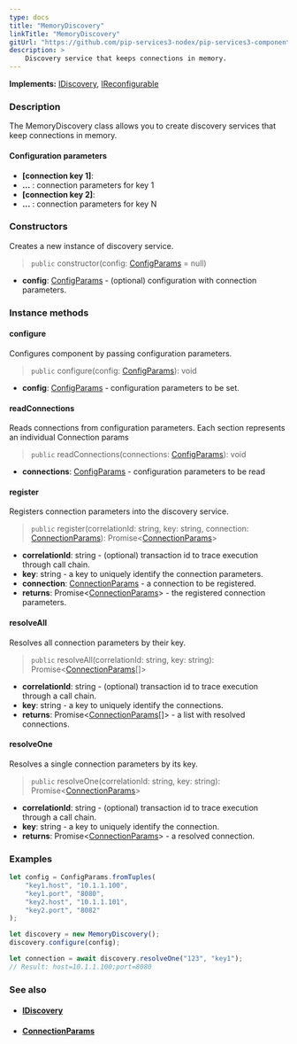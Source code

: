```yaml
---
type: docs
title: "MemoryDiscovery"
linkTitle: "MemoryDiscovery"
gitUrl: "https://github.com/pip-services3-nodex/pip-services3-components-nodex"
description: >
    Discovery service that keeps connections in memory.
---
```


**Implements:** [IDiscovery](../idiscovery), [IReconfigurable](../../../commons/config/ireconfigurable)

### Description

The MemoryDiscovery class allows you to create discovery services that keep connections in memory.


#### Configuration parameters

- **[connection key 1]**:
- **...** : connection parameters for key 1
- **[connection key 2]**:
- **...** : connection parameters for key N


### Constructors
Creates a new instance of discovery service.

> `public` constructor(config: [ConfigParams](../../../commons/config/config_params) = null)

- **config**: [ConfigParams](../../../commons/config/config_params) - (optional) configuration with connection parameters.


### Instance methods

#### configure
Configures component by passing configuration parameters.

> `public` configure(config: [ConfigParams](../../../commons/config/config_params)): void

- **config**: [ConfigParams](../../../commons/config/config_params) - configuration parameters to be set.


#### readConnections
Reads connections from configuration parameters.
Each section represents an individual Connection params

> `public` readConnections(connections: [ConfigParams](../../../commons/config/config_params)): void

- **connections**: [ConfigParams](../../../commons/config/config_params) - configuration parameters to be read


#### register
Registers connection parameters into the discovery service.

> `public` register(correlationId: string, key: string, connection: [ConnectionParams](../connection_params)): Promise<[ConnectionParams](../connection_params)>
- **correlationId**: string - (optional) transaction id to trace execution through call chain.
- **key**: string - a key to uniquely identify the connection parameters.
- **connection**: [ConnectionParams](../connection_params) - a connection to be registered.
- **returns**: Promise<[ConnectionParams](../connection_params)> - the registered connection parameters.


#### resolveAll
Resolves all connection parameters by their key.

> `public` resolveAll(correlationId: string, key: string): Promise<[ConnectionParams](../connection_params)[]>

- **correlationId**: string - (optional) transaction id to trace execution through a call chain.
- **key**: string - a key to uniquely identify the connections.
- **returns**: Promise<[ConnectionParams](../connection_params)[]> - a list with resolved connections.


#### resolveOne
Resolves a single connection parameters by its key.

> `public` resolveOne(correlationId: string, key: string): Promise<[ConnectionParams](../connection_params)>

- **correlationId**: string - (optional) transaction id to trace execution through a call chain.
- **key**: string - a key to uniquely identify the connection. 
- **returns**: Promise<[ConnectionParams](../connection_params)> - a resolved connection.

### Examples

```typescript
let config = ConfigParams.fromTuples(
    "key1.host", "10.1.1.100",
    "key1.port", "8080",
    "key2.host", "10.1.1.101",
    "key2.port", "8082"
);

let discovery = new MemoryDiscovery();
discovery.configure(config);

let connection = await discovery.resolveOne("123", "key1");
// Result: host=10.1.1.100;port=8080
```

### See also
- #### [IDiscovery](../idiscovery)
- #### [ConnectionParams](../connection_params)
